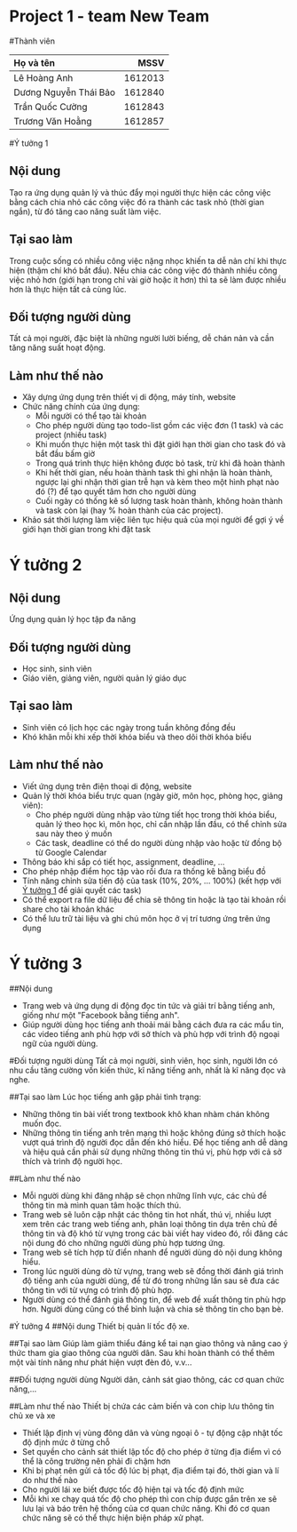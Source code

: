 # Project 1 - team New Team
#Thành viên

| Họ và tên | MSSV |
|:---|---:|
|Lê Hoàng Anh|1612013|
|Dương Nguyễn Thái Bảo|1612840|
|Trần Quốc Cường|1612843|
|Trương Văn Hoằng|1612857|

#Ý tưởng 1

## Nội dung
Tạo ra ứng dụng quản lý và thúc đẩy mọi người thực hiện các công việc bằng cách chia nhỏ các công việc đó ra thành các task nhỏ (thời gian ngắn), từ đó tăng cao năng suất làm việc.

## Tại sao làm
Trong cuộc sống có nhiều công việc nặng nhọc khiến ta dễ nản chí khi thực hiện (thậm chí khó bắt đầu). Nếu chia các công việc đó thành nhiều công việc nhỏ hơn (giới hạn trong chỉ vài giờ hoặc ít hơn) thì ta sẽ làm được nhiều hơn là thực hiện tất cả cùng lúc.

## Đối tượng người dùng
Tất cả mọi người, đặc biệt là những người lười biếng, dễ chán nản và cần tăng năng suất hoạt động.

## Làm như thế nào
- Xây dựng ứng dụng trên thiết vị di động, máy tính, website
- Chức năng chính của ứng dụng:
	- Mỗi người có thể tạo tài khoản
	- Cho phép người dùng tạo todo-list gồm các việc đơn (1 task) và các project (nhiều task)
	- Khi muốn thực hiện một task thì đặt giới hạn thời gian cho task đó và bắt đầu bấm giờ
	- Trong quá trình thực hiện không được bỏ task, trừ khi đã hoàn thành
	- Khi hết thời gian, nếu hoàn thành task thì ghi nhận là hoàn thành, ngược lại ghi nhận thời gian trễ hạn và kèm theo một hình phạt nào đó (?) để tạo quyết tâm hơn cho người dùng
	- Cuối ngày có thống kê số lượng task hoàn thành, không hoàn thành và task còn lại (hay % hoàn thành của các project).
- Khảo sát thời lượng làm việc liên tục hiệu quả của mọi người để gợi ý về giới hạn thời gian trong khi đặt task

# Ý tưởng 2
## Nội dung
Ứng dụng quản lý học tập đa năng


## Đối tượng người dùng
- Học sinh, sinh viên
- Giáo viên, giảng viên, người quản lý giáo dục

## Tại sao làm
- Sinh viên có lịch học các ngày trong tuần không đồng đều
- Khó khăn mỗi khi xếp thời khóa biểu và theo dõi thời khóa biểu

## Làm như thế nào
- Viết ứng dụng trên điện thoại di động, website
- Quản lý thời khóa biểu trực quan (ngày giờ, môn học, phòng học, giảng viên):
	- Cho phép người dùng nhập vào từng tiết học trong thời khóa biểu, quản lý theo học kì, môn học, chỉ cần nhập lần đầu, có thể chỉnh sửa sau này theo ý muốn
	- Các task, deadline có thể do người dùng nhập vào hoặc từ đồng bộ từ Google Calendar
- Thông báo khi sắp có tiết học, assignment, deadline, …
- Cho phép nhập điểm học tập vào rồi đưa ra thống kê bằng biểu đồ
- Tính năng chỉnh sửa tiến độ của task (10%, 20%, … 100%) (kết hợp với [Ý tưởng 1](#Ý-tưởng-1) để giải quyết các task)
- Có thể export ra file dữ liệu để chia sẽ thông tin hoặc là tạo tài khoản rồi share cho tài khoản khác
- Có thể lưu trữ tài liệu và ghi chú môn học ở vị trí tương ứng trên ứng dụng

# Ý tưởng 3
##Nội dung
- Trang web và ứng dụng di động đọc tin tức và giải trí bằng tiếng anh, giống như một "Facebook bằng tiếng anh".
- Giúp người dùng học tiếng anh thoải mái bằng cách đưa ra các mẩu tin, các video tiếng anh phù hợp với sở thích và phù hợp với trình độ ngoại ngữ của người dùng.

#Đối tượng người dùng
Tất cả mọi người, sinh viên, học sinh, người lớn có nhu cầu tăng cường vốn kiến thức, kĩ năng tiếng anh, nhất là kĩ năng đọc và nghe.

##Tại sao làm
Lúc học tiếng anh gặp phải tình trạng:
- Những thông tin bài viết trong textbook khô khan nhàm chán không muốn đọc.
- Những thông tin tiếng anh trên mạng thì hoặc không đúng sở thích hoặc vượt quá trình độ người đọc dẫn đến khó hiểu.
Để học tiếng anh dễ dàng và hiệu quả cần phải sử dụng những thông tin thú vị, phù hợp với cả sở thích và trình độ người học.

##Làm như thế nào
- Mỗi người dùng khi đăng nhập sẽ chọn những lĩnh vực, các chủ đề thông tin mà mình quan tâm hoặc thích thú.
- Trang web sẽ luôn cập nhật các thông tin hot nhất, thú vị, nhiều lượt xem trên các trang web tiếng anh, phân loại thông tin dựa trên chủ đề thông tin và độ khó từ vựng trong các bài viết hay video đó, rồi đăng các nội dung đó cho những người dùng phù hợp tương ứng.
- Trang web sẽ tích hợp từ điển nhanh để người dùng dò nội dung không hiểu.
- Trong lúc người dùng dò từ vựng, trang web sẽ đồng thời đánh giá trình độ tiếng anh của người dùng, để từ đó trong những lần sau sẽ đưa các thông tin với từ vựng có trình độ phù hợp.
- Người dùng có thể đánh giá thông tin, để web đề xuất thông tin phù hợp hơn. Người dùng cũng có thể bình luận và chia sẻ thông tin cho bạn bè.

#Ý tưởng 4
##Nội dung
Thiết bị quản lí tốc độ xe.

##Tại sao làm
Giúp làm giảm thiểu đáng kể tai nạn giao thông và nâng cao ý thức tham gia giao thông của người dân. Sau khi hoàn thành có thể thêm một vài tính năng như phát hiện vượt đèn đỏ, v.v...

##Đối tượng người dùng
Người dân, cảnh sát giao thông, các cơ quan chức năng,...

##Làm như thế nào
Thiết bị chứa các cảm biến và con chip lưu thông tin chủ xe và xe
- Thiết lập định vị vùng đông dân và vùng ngoại ô - tự động cập nhật tốc độ định mức ở từng chỗ
- Set quyền cho cảnh sát thiết lập tốc độ cho phép ở từng địa điểm vì có thể là công trường nên phải đi chậm hơn
- Khi bị phạt nên gửi cả tốc độ lúc bị phạt, địa điểm tại đó, thời gian và lí do như thế nào
- Cho người lái xe biết được tốc độ hiện tại và tốc độ định mức
- Mỗi khi xe chạy quá tốc độ cho phép thì con chíp được gắn trên xe sẽ lưu lại và báo trên hệ thống của cơ quan chức năng. Khi đó cơ quan chức năng sẽ có thể thực hiện biện pháp xử phạt.
